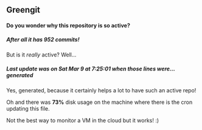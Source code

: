 ## Greengit

#### Do you wonder why this repository is so active?

##### After all it has 952 commits!

But is it *really* active? Well...

##### Last update was on Sat Mar 9 at 7:25:01 when those lines were... generated

Yes, generated, because it certainly helps a lot to have such an active repo!

Oh and there was **73%** disk usage on the machine
where there is the cron updating this file.

Not the best way to monitor a VM in the cloud but it works! :)
